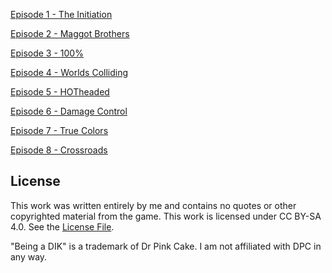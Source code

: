 
[Episode 1 - The Initiation](./1.md)

[Episode 2 - Maggot Brothers](./2.md)

[Episode 3 - 100%](./3.md)

[Episode 4 - Worlds Colliding](./4.md)

[Episode 5 - HOTheaded](./5.md)

[Episode 6 - Damage Control](./6.md)

[Episode 7 - True Colors](./7.md)

[Episode 8 - Crossroads](./8.md)

## License

This work was written entirely by me and contains no quotes or other copyrighted material from the game. This work is licensed under CC BY-SA 4.0. See the [License File](./LICENSE.md).

"Being a DIK" is a trademark of Dr Pink Cake. I am not affiliated with DPC in any way.
